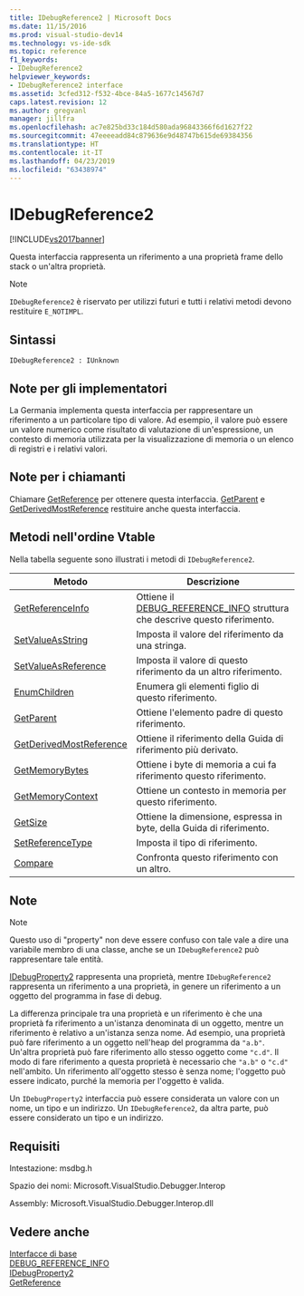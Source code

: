 ```yaml
---
title: IDebugReference2 | Microsoft Docs
ms.date: 11/15/2016
ms.prod: visual-studio-dev14
ms.technology: vs-ide-sdk
ms.topic: reference
f1_keywords:
- IDebugReference2
helpviewer_keywords:
- IDebugReference2 interface
ms.assetid: 3cfed312-f532-4bce-84a5-1677c14567d7
caps.latest.revision: 12
ms.author: gregvanl
manager: jillfra
ms.openlocfilehash: ac7e825bd33c184d580ada96843366f6d1627f22
ms.sourcegitcommit: 47eeeeadd84c879636e9d48747b615de69384356
ms.translationtype: HT
ms.contentlocale: it-IT
ms.lasthandoff: 04/23/2019
ms.locfileid: "63438974"
---
```

# <a name="idebugreference2"></a>IDebugReference2
[!INCLUDE[vs2017banner](../../../includes/vs2017banner.md)]

Questa interfaccia rappresenta un riferimento a una proprietà frame dello stack o un'altra proprietà.  
  
> [!NOTE]
> `IDebugReference2` è riservato per utilizzi futuri e tutti i relativi metodi devono restituire `E_NOTIMPL`.  
  
## <a name="syntax"></a>Sintassi  
  
```  
IDebugReference2 : IUnknown  
```  
  
## <a name="notes-for-implementers"></a>Note per gli implementatori  
 La Germania implementa questa interfaccia per rappresentare un riferimento a un particolare tipo di valore. Ad esempio, il valore può essere un valore numerico come risultato di valutazione di un'espressione, un contesto di memoria utilizzata per la visualizzazione di memoria o un elenco di registri e i relativi valori.  
  
## <a name="notes-for-callers"></a>Note per i chiamanti  
 Chiamare [GetReference](../../../extensibility/debugger/reference/idebugproperty2-getreference.md) per ottenere questa interfaccia. [GetParent](../../../extensibility/debugger/reference/idebugreference2-getparent.md) e [GetDerivedMostReference](../../../extensibility/debugger/reference/idebugreference2-getderivedmostreference.md) restituire anche questa interfaccia.  
  
## <a name="methods-in-vtable-order"></a>Metodi nell'ordine Vtable  
 Nella tabella seguente sono illustrati i metodi di `IDebugReference2`.  
  
|Metodo|Descrizione|  
|------------|-----------------|  
|[GetReferenceInfo](../../../extensibility/debugger/reference/idebugreference2-getreferenceinfo.md)|Ottiene il [DEBUG_REFERENCE_INFO](../../../extensibility/debugger/reference/debug-reference-info.md) struttura che descrive questo riferimento.|  
|[SetValueAsString](../../../extensibility/debugger/reference/idebugreference2-setvalueasstring.md)|Imposta il valore del riferimento da una stringa.|  
|[SetValueAsReference](../../../extensibility/debugger/reference/idebugreference2-setvalueasreference.md)|Imposta il valore di questo riferimento da un altro riferimento.|  
|[EnumChildren](../../../extensibility/debugger/reference/idebugreference2-enumchildren.md)|Enumera gli elementi figlio di questo riferimento.|  
|[GetParent](../../../extensibility/debugger/reference/idebugreference2-getparent.md)|Ottiene l'elemento padre di questo riferimento.|  
|[GetDerivedMostReference](../../../extensibility/debugger/reference/idebugreference2-getderivedmostreference.md)|Ottiene il riferimento della Guida di riferimento più derivato.|  
|[GetMemoryBytes](../../../extensibility/debugger/reference/idebugreference2-getmemorybytes.md)|Ottiene i byte di memoria a cui fa riferimento questo riferimento.|  
|[GetMemoryContext](../../../extensibility/debugger/reference/idebugreference2-getmemorycontext.md)|Ottiene un contesto in memoria per questo riferimento.|  
|[GetSize](../../../extensibility/debugger/reference/idebugreference2-getsize.md)|Ottiene la dimensione, espressa in byte, della Guida di riferimento.|  
|[SetReferenceType](../../../extensibility/debugger/reference/idebugreference2-setreferencetype.md)|Imposta il tipo di riferimento.|  
|[Compare](../../../extensibility/debugger/reference/idebugreference2-compare.md)|Confronta questo riferimento con un altro.|  
  
## <a name="remarks"></a>Note  
  
> [!NOTE]
> Questo uso di "property" non deve essere confuso con tale vale a dire una variabile membro di una classe, anche se un `IDebugReference2` può rappresentare tale entità.  
  
 [IDebugProperty2](../../../extensibility/debugger/reference/idebugproperty2.md) rappresenta una proprietà, mentre `IDebugReference2` rappresenta un riferimento a una proprietà, in genere un riferimento a un oggetto del programma in fase di debug.  
  
 La differenza principale tra una proprietà e un riferimento è che una proprietà fa riferimento a un'istanza denominata di un oggetto, mentre un riferimento è relativo a un'istanza senza nome. Ad esempio, una proprietà può fare riferimento a un oggetto nell'heap del programma da `"a.b"`. Un'altra proprietà può fare riferimento allo stesso oggetto come `"c.d"`. Il modo di fare riferimento a questa proprietà è necessario che `"a.b"` o `"c.d"` nell'ambito. Un riferimento all'oggetto stesso è senza nome; l'oggetto può essere indicato, purché la memoria per l'oggetto è valida.  
  
 Un `IDebugProperty2` interfaccia può essere considerata un valore con un nome, un tipo e un indirizzo. Un `IDebugReference2`, da altra parte, può essere considerato un tipo e un indirizzo.  
  
## <a name="requirements"></a>Requisiti  
 Intestazione: msdbg.h  
  
 Spazio dei nomi: Microsoft.VisualStudio.Debugger.Interop  
  
 Assembly: Microsoft.VisualStudio.Debugger.Interop.dll  
  
## <a name="see-also"></a>Vedere anche  
 [Interfacce di base](../../../extensibility/debugger/reference/core-interfaces.md)   
 [DEBUG_REFERENCE_INFO](../../../extensibility/debugger/reference/debug-reference-info.md)   
 [IDebugProperty2](../../../extensibility/debugger/reference/idebugproperty2.md)   
 [GetReference](../../../extensibility/debugger/reference/idebugproperty2-getreference.md)
